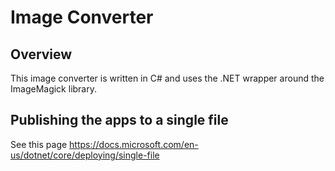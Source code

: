 # Image Converter

## Overview
This image converter is written in C# and uses the .NET wrapper around the ImageMagick library.

## Publishing the apps to a single file
See this page https://docs.microsoft.com/en-us/dotnet/core/deploying/single-file